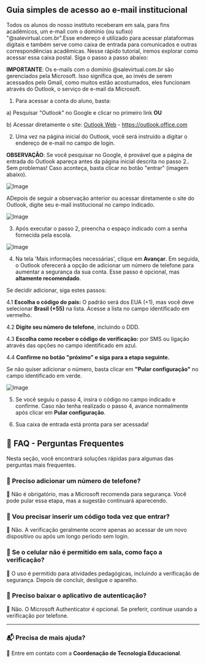 ## Guia simples de acesso ao e-mail institucional ##
Todos os alunos do nosso instituto receberam em sala, para fins acadêmicos, um e-mail com o domínio (ou sufixo) "@salevirtual.com.br".Esse endereço é utilizado para acessar plataformas digitais e também serve como caixa de entrada para comunicados e outras correspondências acadêmicas. Nesse rápido tutorial, iremos explorar como acessar essa caixa postal. Siga o passo a passo abaixo:

**IMPORTANTE**: Os e-mails com o domínio @salevirtual.com.br são gerenciados pela Microsoft. Isso significa que, ao invés de serem acessados pelo Gmail, como muitos estão acostumados, eles funcionam através do Outlook, o serviço de e-mail da Microsoft.

1. Para acessar a conta do aluno, basta:

a) Pesquisar "Outlook" no Google e clicar no primeiro link **OU**

b) Acessar diretamente o site: [Outlook Web](https://outlook.office.com) - https://outlook.office.com 

2. Uma vez na página inicial do Outlook, você será instruído a digitar o endereço de e-mail no campo de login.

**OBSERVAÇÃO**: Se você pesquisar no Google, é provável que a página de entrada do Outlook apareça antes da página inicial descrita no passo 2.. Sem problemas! Caso aconteça, basta clicar no botão "entrar" (imagem abaixo).

![Image](https://github.com/user-attachments/assets/77c06e04-03c1-4b3e-b05e-49eea36aef46)

ADepois de seguir a observação anterior ou acessar diretamente o site do Outlook, digite seu e-mail institucional no campo indicado.

![Image](https://github.com/user-attachments/assets/ca941bd8-9a2f-4136-94f1-af5b2cb00851)

3. Após executar o passo 2, preencha o espaço indicado com a senha fornecida pela escola.
   
![Image](https://github.com/user-attachments/assets/140335d9-13d0-4f76-8f30-bac1bdcea166)

4. Na tela 'Mais informações necessárias', clique em **Avançar**. Em seguida, o Outlook oferecerá a opção de adicionar um número de telefone para aumentar a segurança da sua conta. Esse passo é opcional, mas **altamente recomendado**.  

Se decidir adicionar, siga estes passos:  

4.1 **Escolha o código do país:** O padrão será dos EUA (+1), mas você deve selecionar **Brasil (+55)** na lista. Acesse a lista no campo identificado em vermelho.

4.2 **Digite seu número de telefone**, incluindo o DDD.  

4.3 **Escolha como receber o código de verificação:** por SMS ou ligação através das opções no campo identificado em azul.

4.4 **Confirme no botão "próximo" e siga para a etapa seguinte.**  

Se não quiser adicionar o número, basta clicar em **"Pular configuração"** no campo identificado em verde.

![Image](https://github.com/user-attachments/assets/199700b6-aecf-4a76-8d7b-3209c9aa9a8a)

5. Se você seguiu o passo 4, insira o código no campo indicado e confirme. Caso não tenha realizado o passo 4, avance normalmente após clicar em **Pular configuração**.
   
6. Sua caixa de entrada está pronta para ser acessada!

## 🏢 FAQ - Perguntas Frequentes ##

Nesta seção, você encontrará soluções rápidas para algumas das perguntas mais frequentes. 

### 📌 Preciso adicionar um número de telefone? ###

🔹 Não é obrigatório, mas a Microsoft recomenda para segurança. Você pode pular essa etapa, mas a sugestão continuará aparecendo.

### 🔐 Vou precisar inserir um código toda vez que entrar? ###

🔹 Não. A verificação geralmente ocorre apenas ao acessar de um novo dispositivo ou após um longo período sem login.

### 📱 Se o celular não é permitido em sala, como faço a verificação? ###

🔹 O uso é permitido para atividades pedagógicas, incluindo a verificação de segurança. Depois de concluir, desligue o aparelho.

### 📲 Preciso baixar o aplicativo de autenticação? ### 

🔹 Não. O Microsoft Authenticator é opcional. Se preferir, continue usando a verificação por telefone.

---
### 📬 Precisa de mais ajuda? ###

📌 Entre em contato com a **Coordenação de Tecnologia Educacional**.
